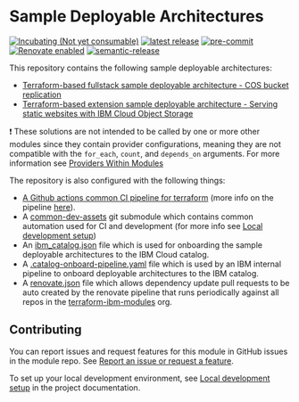 # Sample Deployable Architectures

[![Incubating (Not yet consumable)](https://img.shields.io/badge/status-Incubating%20(Not%20yet%20consumable)-red)](https://terraform-ibm-modules.github.io/documentation/#/badge-status)
[![latest release](https://img.shields.io/github/v/release/terraform-ibm-modules/sample-deployable-architectures?logo=GitHub&sort=semver)](https://github.com/terraform-ibm-modules/sample-deployable-architectures/releases/latest)
[![pre-commit](https://img.shields.io/badge/pre--commit-enabled-brightgreen?logo=pre-commit&logoColor=white)](https://github.com/pre-commit/pre-commit)
[![Renovate enabled](https://img.shields.io/badge/renovate-enabled-brightgreen.svg)](https://renovatebot.com/)
[![semantic-release](https://img.shields.io/badge/%20%20%F0%9F%93%A6%F0%9F%9A%80-semantic--release-e10079.svg)](https://github.com/semantic-release/semantic-release)

This repository contains the following sample deployable architectures:
- [Terraform-based fullstack sample deployable architecture - COS bucket replication](./solutions/tf-fullstack-da)
- [Terraform-based extension sample deployable architecture - Serving static websites with IBM Cloud Object Storage](./solutions/tf-extension-da)

:exclamation: These solutions are not intended to be called by one or more other modules since they contain provider configurations, meaning they are not compatible with the `for_each`, `count`, and `depends_on` arguments. For more information see [Providers Within Modules](https://developer.hashicorp.com/terraform/language/modules/develop/providers)

The repository is also configured with the following things:
- [A Github actions common CI pipeline for terraform](./.github/workflows) (more info on the pipeline [here](https://github.com/terraform-ibm-modules/common-pipeline-assets/blob/main/README.md)).
- A [common-dev-assets](./common-dev-assets) git submodule which contains common automation used for CI and development (for more info see [Local development setup](https://terraform-ibm-modules.github.io/documentation/#/local-dev-setup))
- An [ibm_catalog.json](ibm_catalog.json) file which is used for onboarding the sample deployable architectures to the IBM Cloud catalog.
- A [.catalog-onboard-pipeline.yaml](.catalog-onboard-pipeline.yaml) file which is used by an IBM internal pipeline to onboard deployable architectures to the IBM catalog.
- A [renovate.json](renovate.json) file which allows dependency update pull requests to be auto created by the renovate pipeline that runs periodically against all repos in the [terraform-ibm-modules](https://github.com/terraform-ibm-modules) org.

<!-- Leave this section as is so that your module has a link to local development environment set up steps for contributors to follow -->
## Contributing

You can report issues and request features for this module in GitHub issues in the module repo. See [Report an issue or request a feature](https://github.com/terraform-ibm-modules/.github/blob/main/.github/SUPPORT.md).

To set up your local development environment, see [Local development setup](https://terraform-ibm-modules.github.io/documentation/#/local-dev-setup) in the project documentation.
